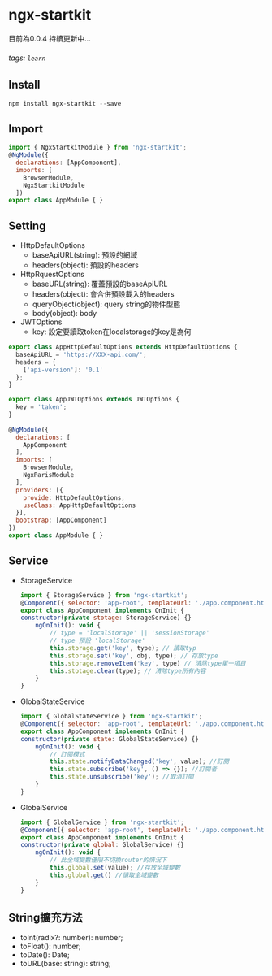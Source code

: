# ngx-startkit
目前為0.0.4 持續更新中...
###### tags: `learn`

## Install
``` js
npm install ngx-startkit --save
```

## Import
``` js
import { NgxStartkitModule } from 'ngx-startkit';
@NgModule({
  declarations: [AppComponent],
  imports: [
    BrowserModule,
    NgxStartkitModule
  ])
export class AppModule { }
```

## Setting
- HttpDefaultOptions
    - baseApiURL(string): 預設的網域
    - headers(object): 預設的headers
- HttpRquestOptions
    - baseURL(string): 覆蓋預設的baseApiURL
    - headers(object): 會合併預設載入的headers
    - queryObject(object): query string的物件型態
    - body(object): body
- JWTOptions
    - key: 設定要讀取token在localstorage的key是為何

``` js
export class AppHttpDefaultOptions extends HttpDefaultOptions {
  baseApiURL = 'https://XXX-api.com/';
  headers = {
    ['api-version']: '0.1'
  };
}

export class AppJWTOptions extends JWTOptions {
  key = 'taken';
}
 
@NgModule({
  declarations: [
    AppComponent
  ],
  imports: [
    BrowserModule,
    NgxParisModule
  ],
  providers: [{
    provide: HttpDefaultOptions,
    useClass: AppHttpDefaultOptions
  }],
  bootstrap: [AppComponent]
})
export class AppModule { }
```

## Service
- StorageService
    ``` js
    import { StorageService } from 'ngx-startkit';
    @Component({ selector: 'app-root', templateUrl: './app.component.html' })
    export class AppComponent implements OnInit {
    constructor(private stotage: StorageService) {}
        ngOnInit(): void {
            // type = 'localStorage' || 'sessionStorage'
            // type 預設 'localStorage'
            this.storage.get('key', type); // 讀取typ
            this.storage.set('key', obj, type); // 存放type
            this.storage.removeItem('key', type) // 清除type單一項目
            this.stotage.clear(type); // 清除type所有內容
        }
    }
    ```
    
- GlobalStateService
    ``` js
    import { GlobalStateService } from 'ngx-startkit';
    @Component({ selector: 'app-root', templateUrl: './app.component.html' })
    export class AppComponent implements OnInit {
    constructor(private state: GlobalStateService) {}
        ngOnInit(): void {
            // 訂閱模式
            this.state.notifyDataChanged('key', value); //訂閱
            this.state.subscribe('key', () => {}); //訂閱者
            this.state.unsubscribe('key'); //取消訂閱
        }
    }
    ```
 
- GlobalService
    ``` js
    import { GlobalService } from 'ngx-startkit';
    @Component({ selector: 'app-root', templateUrl: './app.component.html' })
    export class AppComponent implements OnInit {
    constructor(private global: GlobalService) {}
        ngOnInit(): void {
            // 此全域變數僅限不切換router的情況下
            this.global.set(value); //存放全域變數
            this.global.get() //讀取全域變數
        }
    }
    ```
    
## String擴充方法
* toInt(radix?: number): number;
* toFloat(): number;
* toDate(): Date;
* toURL(base: string): string;
